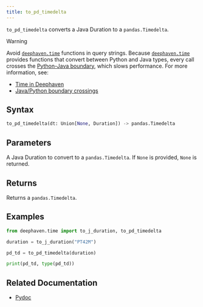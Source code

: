 ```yaml
---
title: to_pd_timedelta
---
```


`to_pd_timedelta` converts a Java Duration to a `pandas.Timedelta`.

> [!WARNING]
> Avoid [`deephaven.time`](/core/pydoc/code/deephaven.time.html#module-deephaven.time) functions in query strings. Because [`deephaven.time`](/core/pydoc/code/deephaven.time.html#module-deephaven.time) provides functions that convert between Python and Java types, every call crosses the [Python-Java boundary](../../../conceptual/python-java-boundary.md), which slows performance. For more information, see:
>
> - [Time in Deephaven](../../../conceptual/time-in-deephaven.md)
> - [Java/Python boundary crossings](../../../conceptual/python-java-boundary.md)

## Syntax

```python syntax
to_pd_timedelta(dt: Union[None, Duration]) -> pandas.Timedelta
```

## Parameters

<ParamTable>
<Param name="dt" type="Union[None, Duration]">

A Java Duration to convert to a `pandas.Timedelta`. If `None` is provided, `None` is returned.

</Param>
</ParamTable>

## Returns

Returns a `pandas.Timedelta`.

## Examples

```python order=null
from deephaven.time import to_j_duration, to_pd_timedelta

duration = to_j_duration("PT42M")

pd_td = to_pd_timedelta(duration)

print(pd_td, type(pd_td))
```

## Related Documentation

- [Pydoc](/core/pydoc/code/deephaven.time.html#deephaven.time.to_pd_timedelta)
